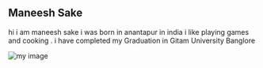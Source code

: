 ## Maneesh Sake 

hi i am maneesh sake i was born in anantapur in india i like playing games and cooking  . i have completed my Graduation in Gitam University  Banglore 

![my image](https://github.com/ManeeshSake/assignment2-sake.wiki.git)
